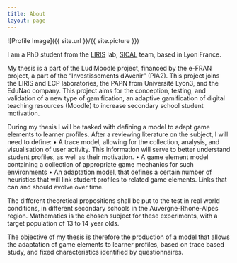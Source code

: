 ```yaml
---
title: About
layout: page
---
```

![Profile Image]({{ site.url }}/{{ site.picture }})

<p>I am a PhD student from the <a href="https://liris.cnrs.fr/en">LIRIS</a> lab, <a href="https://liris.cnrs.fr/en/team/sical">SICAL</a> team, based in Lyon France.</p>

<p>My thesis is a part of the LudiMoodle project, financed by the e-FRAN project, a part of the “Investissements d’Avenir” (PIA2). This project joins the LIRIS and ECP laboratories, the PAPN from Université Lyon3, and the EduNao company. This project aims for the conception, testing, and validation of a new type of gamification, an adaptive gamification of digital teaching resources (Moodle) to increase secondary school student motivation.
 
During my thesis I will be tasked with defining a model to adapt game elements to learner profiles. After a reviewing literature on the subject, I will need to define:
•         A trace model, allowing for the collection, analysis, and visualisation of user activity. This information will serve to better understand student profiles, as well as their motivation.
•         A game element model containing a collection of appropriate game mechanics for such environments
•         An adaptation model, that defines a certain number of heuristics that will link student profiles to related game elements. Links that can and should evolve over time.
 
The different theoretical propositions shall be put to the test in real world conditions, in different secondary schools in the Auvergne-Rhone-Alpes region. Mathematics is the chosen subject for these experiments, with a target population of 13 to 14 year olds.
 
The objective of my thesis is therefore the production of a model that allows the adaptation of game elements to learner profiles, based on trace based study, and fixed characteristics identified by questionnaires.</p>
